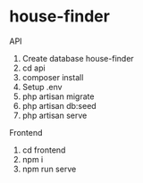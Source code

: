 # house-finder
API
1. Create database house-finder
2. cd api
3. composer install
4. Setup .env
5. php artisan migrate
6. php artisan db:seed
7. php artisan serve

Frontend
1. cd frontend
2. npm i
3. npm run serve
